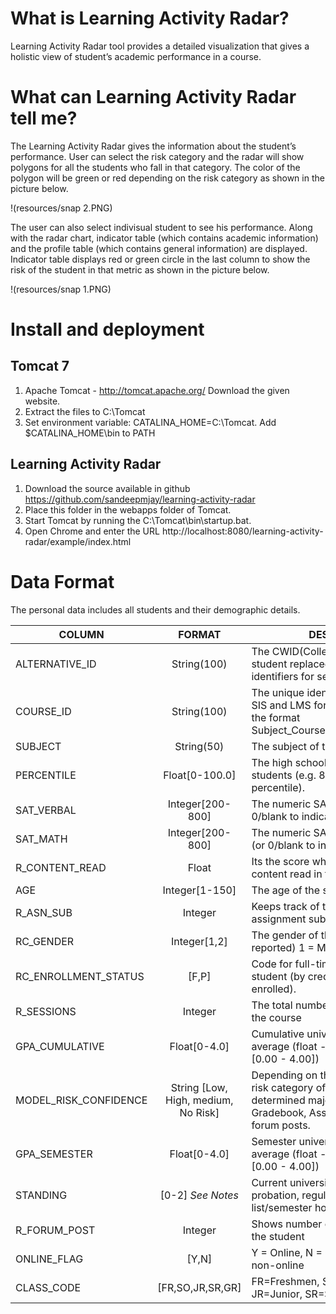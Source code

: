 ﻿What is Learning Activity Radar?
================================

Learning Activity Radar tool provides a detailed visualization that gives a holistic view of student’s academic performance in a course. 

What can Learning Activity Radar tell me?
=========================================

The Learning Activity Radar gives the information about the student’s performance. User can select the risk category and the radar will show polygons for all the students who fall in that category. The color of the polygon will be green or red depending on the risk category as shown in the picture below.

!(resources/snap 2.PNG)

The user can also select indivisual student to see his performance. Along with the radar chart, indicator table (which contains academic information) and the profile table (which contains general information) are displayed.  Indicator table displays red or green circle in the last column to show the risk of the student in that metric as shown in the picture below.

!(resources/snap 1.PNG)

Install and deployment 
======================

Tomcat 7
---------
1.	Apache Tomcat - http://tomcat.apache.org/  Download the given website.
2.	Extract the files to C:\Tomcat
3.	Set environment variable: CATALINA_HOME=C:\Tomcat. Add $CATALINA_HOME\bin to PATH

Learning Activity Radar
-----------------------
1.	Download the source available in github https://github.com/sandeepmjay/learning-activity-radar  
2.	Place this folder in the webapps folder of Tomcat.
3.	Start Tomcat by running the C:\Tomcat\bin\startup.bat.
4.	Open Chrome and enter the URL http://localhost:8080/learning-activity-radar/example/index.html


Data Format
===========

The personal data includes all students and their demographic details.


COLUMN                  | FORMAT            | DESCRIPTION
----------------------- |:-----------------:|------------------------------------------
ALTERNATIVE_ID          | String(100)       | The CWID(College Wide ID) of the student replaced with some unique identifiers for security reasons.
COURSE_ID               |	String(100)       |	The unique identifier standard across SIS and LMS for the course. Usually in the format Subject_CourseNumber_Section_Term.
SUBJECT                 |	String(50)        |	The subject of the course.
PERCENTILE              | Float[0-100.0]    | The high school ranking of the students (e.g. 85 means 85th percentile).
SAT_VERBAL              | Integer[200-800]  | The numeric SAT verbal score (or 0/blank to indicate no score).
SAT_MATH                | Integer[200-800]  | The numeric SAT mathematics score (or 0/blank to indicate no score).
R_CONTENT_READ          |	Float	            | Its the score which keeps track of the content read in the course
AGE                     | Integer[1-150]    | The age of the student (in years)
R_ASN_SUB               |	Integer           |	Keeps track of the number of assignment submissions. 
RC_GENDER               | Integer[1,2]      | The gender of the student (self-reported) 1 = Male, 2 = female
RC_ENROLLMENT_STATUS    | [F,P]             | Code for full-time (F) or part-time (P) student (by credit hours currently enrolled).
R_SESSIONS              |	Integer           |	The total number of interaction with the course
GPA_CUMULATIVE          | Float[0-4.0]      | Cumulative university grade point average (float - four point scale - [0.00 - 4.00])
MODEL_RISK_CONFIDENCE   |	String [Low, High, medium, No Risk] |	Depending on the other metrics the risk category of the student is determined major factors are GPA, Gradebook, Assignment Submission, forum posts.
GPA_SEMESTER            | Float[0-4.0]      | Semester university grade point average (float - four point scale - [0.00 - 4.00])
STANDING                | [0-2] *See Notes* | Current university standing such as probation, regular standing or dean’s list/semester honors.
R_FORUM_POST            |	Integer           |	Shows number of forum posts done by the student
ONLINE_FLAG             |	[Y,N]             |	Y = Online, N = Classroom or other non-online
CLASS_CODE              | [FR,SO,JR,SR,GR]  | FR=Freshmen, SO=Sophomore, JR=Junior, SR=Senior, GR=Graduate





